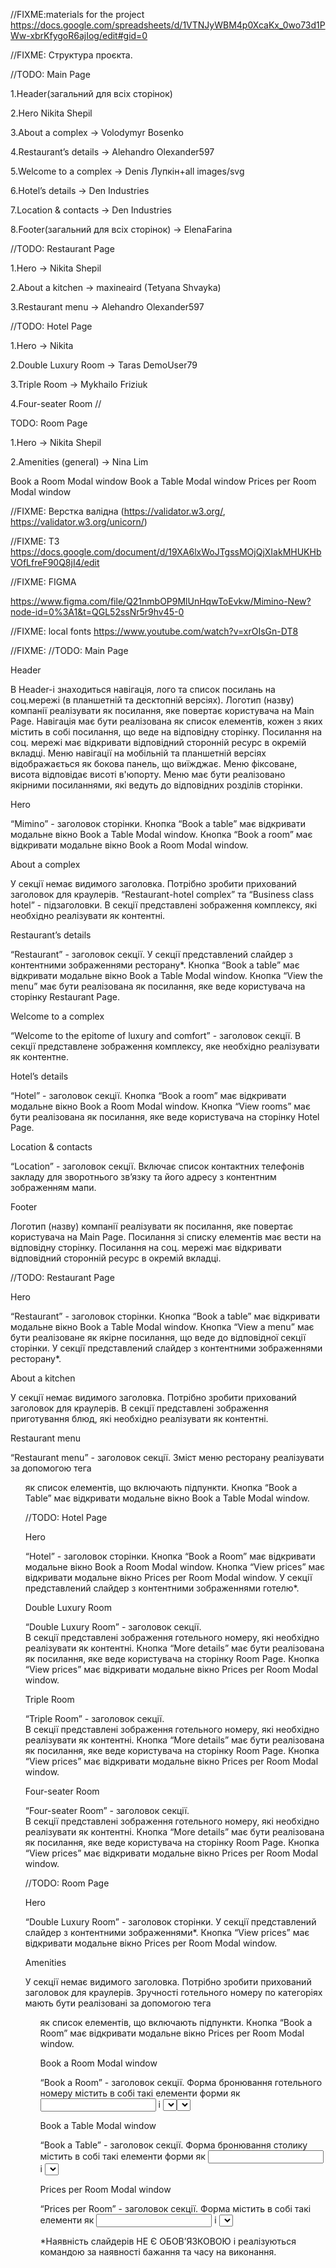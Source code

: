 <!--------------------------------------->

//FIXME:materials for the project
https://docs.google.com/spreadsheets/d/1VTNJyWBM4p0XcaKx_0wo73d1PWw-xbrKfygoR6ajIog/edit#gid=0

<!--------------------------------------->

//FIXME: Структура проєкта. 

//TODO: 
Main Page 

1.Header(загальний для всіх
сторінок) 

2.Hero Nikita Shepil 

3.About a complex -> Volodymyr Bosenko

4.Restaurant’s details -> Alehandro Olexander597 

5.Welcome to a complex -> Denis
Лупкін+all images/svg 

6.Hotel’s details -> Den Industries 

7.Location & contacts
-> Den Industries 

8.Footer(загальний для всіх сторінок) -> ElenaFarina



//TODO: Restaurant Page

1.Hero -> Nikita Shepil 

2.About a kitchen -> maxineaird (Tetyana Shvayka)

3.Restaurant menu -> Alehandro Olexander597



//TODO: Hotel Page

1.Hero -> Nikita 

2.Double Luxury Room -> Taras DemoUser79 

3.Triple Room -> Mykhailo Friziuk

4.Four-seater Room //



TODO: Room Page

1.Hero -> Nikita Shepil 

2.Amenities (general) -> Nina Lim

Book a Room Modal window Book a Table Modal window Prices per Room Modal window

<!--------------------------------------->

//FIXME: Верстка валідна (https://validator.w3.org/,
https://validator.w3.org/unicorn/)

<!--------------------------------------->

//FIXME: ТЗ
https://docs.google.com/document/d/19XA6lxWoJTgssMOjQjXIakMHUKHbVOfLfreF90Q8jI4/edit

<!--------------------------------------->

//FIXME: FIGMA

https://www.figma.com/file/Q21nmbOP9MlUnHqwToEvkw/Mimino-New?node-id=0%3A1&t=QGL52ssNr5r9hv45-0

<!--------------------------------------->

//FIXME: local fonts https://www.youtube.com/watch?v=xrOIsGn-DT8

<!--------------------------------------->

//FIXME: //TODO: Main Page

Header

В Header-і знаходиться навігація, лого та список посилань на соц.мережі (в
планшетній та десктопній версіях). Логотип (назву) компанії реалізувати як
посилання, яке повертає користувача на Main Page. Навігація має бути реалізована
як список елементів, кожен з яких містить в собі посилання, що веде на
відповідну сторінку. Посилання на соц. мережі має відкривати відповідний
сторонній ресурс в окремій вкладці. Меню навігації на мобільній та планшетній
версіях відображається як бокова панель, що виїжджає. Меню фіксоване, висота
відповідає висоті в'юпорту. Меню має бути реалізовано якірними посиланнями, які
ведуть до відповідних розділів сторінки.

Hero

“Mimino” - заголовок сторінки. Кнопка “Book a table” має відкривати модальне
вікно Book a Table Modal window. Кнопка “Book a room” має відкривати модальне
вікно Book a Room Modal window.

About a complex

У секції немає видимого заголовка. Потрібно зробити прихований заголовок для
краулерів. “Restaurant-hotel complex” та “Business class hotel” - підзаголовки.
В секції представлені зображення комплексу, які необхідно реалізувати як
контентні.

Restaurant’s details

“Restaurant” - заголовок секції. У секції представлений слайдер з контентними
зображеннями ресторану\*. Кнопка “Book a table” має відкривати модальне вікно
Book a Table Modal window. Кнопка “View the menu” має бути реалізована як
посилання, яке веде користувача на сторінку Restaurant Page.

Welcome to a complex

“Welcome to the epitome of luxury and comfort” - заголовок секції. В секції
представлене зображення комплексу, яке необхідно реалізувати як контентне.

Hotel’s details

“Hotel” - заголовок секції. Кнопка “Book a room” має відкривати модальне вікно
Book a Room Modal window. Кнопка “View rooms” має бути реалізована як посилання,
яке веде користувача на сторінку Hotel Page.

Location & contacts

“Location” - заголовок секції. Включає список контактних телефонів закладу для
зворотнього зв’язку та його адресу з контентним зображенням мапи.

Footer

Логотип (назву) компанії реалізувати як посилання, яке повертає користувача на
Main Page. Посилання зі списку елементів має вести на відповідну сторінку.
Посилання на соц. мережі має відкривати відповідний сторонній ресурс в окремій
вкладці.

//TODO: Restaurant Page

Hero

“Restaurant” - заголовок сторінки. Кнопка “Book a table” має відкривати модальне
вікно Book a Table Modal window. Кнопка “View a menu” має бути реалізоване як
якірне посилання, що веде до відповідної секції сторінки. У секції представлений
слайдер з контентними зображеннями ресторану\*.

About a kitchen

У секції немає видимого заголовка. Потрібно зробити прихований заголовок для
краулерів. В секції представлені зображення приготування блюд, які необхідно
реалізувати як контентні.

Restaurant menu

“Restaurant menu” - заголовок секції. Зміст меню ресторану реалізувати за
допомогою тега <ul> як список елементів, що включають підпункти. Кнопка “Book a
Table” має відкривати модальне вікно Book a Table Modal window.

//TODO: Hotel Page

Hero

“Hotel” - заголовок сторінки. Кнопка “Book a Room” має відкривати модальне вікно
Book a Room Modal window. Кнопка “View prices” має відкривати модальне вікно
Prices per Room Modal window. У секції представлений слайдер з контентними
зображеннями готелю\*.

Double Luxury Room

“Double Luxury Room” - заголовок секції.  
В секції представлені зображення готельного номеру, які необхідно реалізувати як
контентні. Кнопка “More details” має бути реалізована як посилання, яке веде
користувача на сторінку Room Page. Кнопка “View prices” має відкривати модальне
вікно Prices per Room Modal window.

Triple Room

“Triple Room” - заголовок секції.  
В секції представлені зображення готельного номеру, які необхідно реалізувати як
контентні. Кнопка “More details” має бути реалізована як посилання, яке веде
користувача на сторінку Room Page. Кнопка “View prices” має відкривати модальне
вікно Prices per Room Modal window.

Four-seater Room

“Four-seater Room” - заголовок секції.  
В секції представлені зображення готельного номеру, які необхідно реалізувати як
контентні. Кнопка “More details” має бути реалізована як посилання, яке веде
користувача на сторінку Room Page. Кнопка “View prices” має відкривати модальне
вікно Prices per Room Modal window.

//TODO: Room Page

Hero

“Double Luxury Room” - заголовок сторінки. У секції представлений слайдер з
контентними зображеннями\*. Кнопка “View prices” має відкривати модальне вікно
Prices per Room Modal window.

Amenities

У секції немає видимого заголовка. Потрібно зробити прихований заголовок для
краулерів. Зручності готельного номеру по категоріях мають бути реалізовані за
допомогою тега <ul> як список елементів, що включають підпункти. Кнопка “Book a
Room” має відкривати модальне вікно Prices per Room Modal window.

Book a Room Modal window

“Book a Room” - заголовок секції. Форма бронювання готельного номеру містить в
собі такі елементи форми як <input> і <select>(яким необхідно додати мінімальну
валідацію даних для введення за допомогою атрибуту pattern) та кнопку “Make a
reservation”. Стрілки вниз/вгору для <select> реалізувати як псевдоелементи.
Кнопка “Make a reservation” типу submit закриває модальне вікно.

Book a Table Modal window

“Book a Table” - заголовок секції. Форма бронювання столику містить в собі такі
елементи форми як <input> і <select>(яким необхідно додати мінімальну валідацію
даних для введення за допомогою атрибуту pattern) та кнопку “Make a
reservation”. Кнопка “Make a reservation” типу submit закриває модальне вікно.

Prices per Room Modal window

“Prices per Room” - заголовок секції. Форма містить в собі такі елементи як
<input> і <select>(яким необхідно додати мінімальну валідацію даних для введення
за допомогою атрибуту pattern) та кнопку “Make a reservation”. Кнопка “Make a
reservation” типу submit закриває модальне вікно.

\*Наявність слайдерів НЕ Є ОБОВ’ЯЗКОВОЮ і реалізуються командою за наявності
бажання та часу на виконання.

